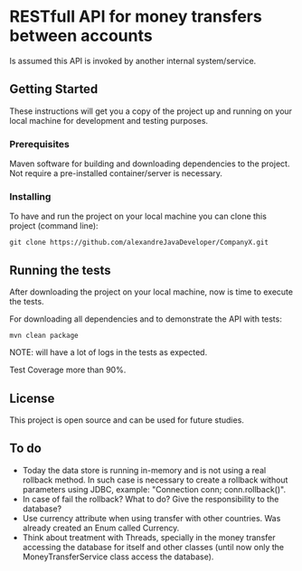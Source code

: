 # RESTfull API for money transfers between accounts

Is assumed this API is invoked by another internal system/service.

## Getting Started

These instructions will get you a copy of the project up and running on your local machine for development and testing purposes.

### Prerequisites

Maven software for building and downloading dependencies to the project.
Not require a pre-installed container/server is necessary.

### Installing

To have and run the project on your local machine you can clone this project (command line):
```
git clone https://github.com/alexandreJavaDeveloper/CompanyX.git
```

## Running the tests

After downloading the project on your local machine, now is time to execute the tests.

For downloading all dependencies and to demonstrate the API with tests:
```
mvn clean package
```
NOTE: will have a lot of logs in the tests as expected.

Test Coverage more than 90%.

## License

This project is open source and can be used for future studies.

## To do

* Today the data store is running in-memory and is not using a real rollback method. In such case is necessary to create a rollback without parameters using JDBC, example: "Connection conn; conn.rollback()".
* In case of fail the rollback? What to do? Give the responsibility to the database?
* Use currency attribute when using transfer with other countries. Was already created an Enum called Currency.
* Think about treatment with Threads, specially in the money transfer accessing the database for itself and other classes (until now only the MoneyTransferService class access the database).